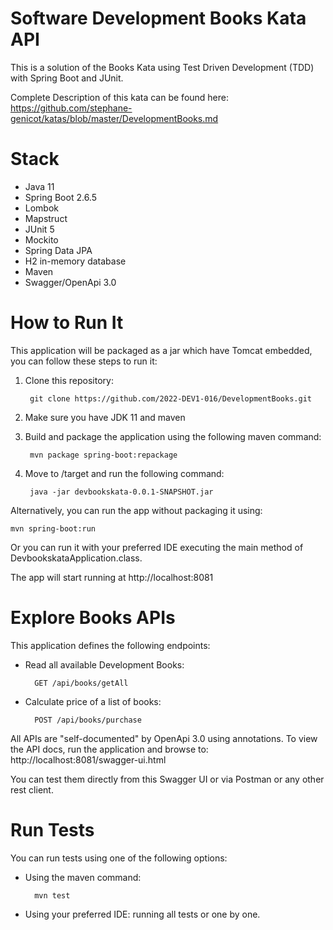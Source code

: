 # Software Development Books Kata API
This is a solution of the Books Kata using Test Driven Development (TDD) with Spring Boot and JUnit.

Complete Description of this kata can be found here: https://github.com/stephane-genicot/katas/blob/master/DevelopmentBooks.md

# Stack

- Java 11
- Spring Boot 2.6.5
- Lombok
- Mapstruct
- JUnit 5
- Mockito
- Spring Data JPA
- H2 in-memory database
- Maven
- Swagger/OpenApi 3.0

# How to Run It
This application will be packaged as a jar which have Tomcat embedded, you can follow these steps to run it:
1. Clone this repository:

        git clone https://github.com/2022-DEV1-016/DevelopmentBooks.git
2. Make sure you have JDK 11 and maven
3. Build and package the application using the following maven command:

        mvn package spring-boot:repackage
4. Move to /target and run the following command:

        java -jar devbookskata-0.0.1-SNAPSHOT.jar

Alternatively, you can run the app without packaging it using:

    mvn spring-boot:run

Or you can run it with your preferred IDE executing the main method of DevbookskataApplication.class.

The app will start running at http://localhost:8081

# Explore Books APIs

This application defines the following endpoints:

- Read all available Development Books:

        GET /api/books/getAll
- Calculate price of a list of books:

        POST /api/books/purchase

All APIs are "self-documented" by OpenApi 3.0 using annotations. To view the API docs, run the application and browse to: http://localhost:8081/swagger-ui.html

You can test them directly from this Swagger UI or via Postman or any other rest client.

# Run Tests

You can run tests using one of the following options:

- Using the maven command:

        mvn test
- Using your preferred IDE: running all tests or one by one.